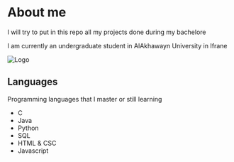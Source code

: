
# About me

I will try to put in this repo all my projects done during my bachelore


I am currently an undergraduate student in AlAkhawayn University in Ifrane

![Logo](https://upload.wikimedia.org/wikipedia/commons/thumb/d/d1/Al_Akhawayn_University_Logo.png/298px-Al_Akhawayn_University_Logo.png)


## Languages

Programming languages that I master or still learning

- C
- Java
- Python
- SQL
- HTML & CSC
- Javascript
